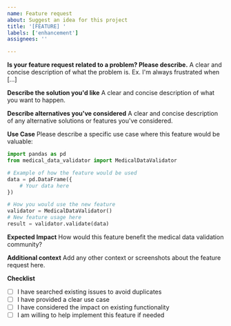 ```yaml
---
name: Feature request
about: Suggest an idea for this project
title: '[FEATURE] '
labels: ['enhancement']
assignees: ''

---
```


**Is your feature request related to a problem? Please describe.**
A clear and concise description of what the problem is. Ex. I'm always frustrated when [...]

**Describe the solution you'd like**
A clear and concise description of what you want to happen.

**Describe alternatives you've considered**
A clear and concise description of any alternative solutions or features you've considered.

**Use Case**
Please describe a specific use case where this feature would be valuable:

```python
import pandas as pd
from medical_data_validator import MedicalDataValidator

# Example of how the feature would be used
data = pd.DataFrame({
    # Your data here
})

# How you would use the new feature
validator = MedicalDataValidator()
# New feature usage here
result = validator.validate(data)
```

**Expected Impact**
How would this feature benefit the medical data validation community?

**Additional context**
Add any other context or screenshots about the feature request here.

**Checklist**
- [ ] I have searched existing issues to avoid duplicates
- [ ] I have provided a clear use case
- [ ] I have considered the impact on existing functionality
- [ ] I am willing to help implement this feature if needed 